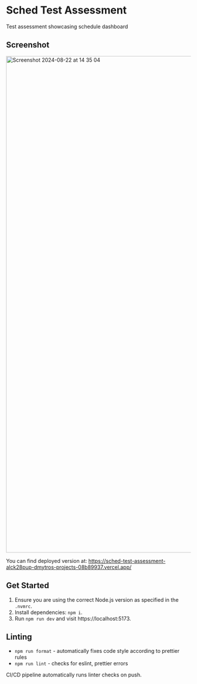 # Sched Test Assessment

Test assessment showcasing schedule dashboard

## Screenshot

<img width="1352" alt="Screenshot 2024-08-22 at 14 35 04" src="https://github.com/user-attachments/assets/0cc1ee3a-466a-4ce2-8a77-118a3f54999c">

You can find deployed version at: https://sched-test-assessment-alck28pup-dmytros-projects-08b89937.vercel.app/

## Get Started

1. Ensure you are using the correct Node.js version as specified in the `.nvmrc`.
2. Install dependencies: `npm i`.
3. Run `npm run dev` and visit https://localhost:5173.

## Linting

- `npm run format` - automatically fixes code style according to prettier rules
- `npm run lint` - checks for eslint, prettier errors

CI/CD pipeline automatically runs linter checks on push.

